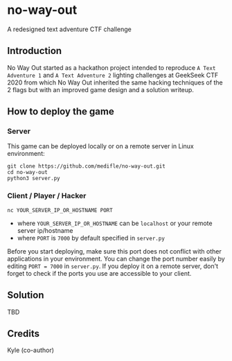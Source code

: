 # no-way-out
A redesigned text adventure CTF challenge

## Introduction
No Way Out started as a hackathon project intended to reproduce `A Text Adventure 1` and `A Text Adventure 2` lighting challenges at GeekSeek CTF 2020
from which No Way Out inherited the same hacking techniques of the 2 flags but with an improved game design and a solution writeup.

## How to deploy the game

### Server
This game can be deployed locally or on a remote server in Linux environment:
```
git clone https://github.com/medifle/no-way-out.git
cd no-way-out
python3 server.py
```

### Client / Player / Hacker
```
nc YOUR_SERVER_IP_OR_HOSTNAME PORT
```
- where `YOUR_SERVER_IP_OR_HOSTNAME` can be `localhost` or your remote server ip/hostname
- where `PORT` is `7000` by default specified in `server.py`

Before you start deploying, make sure this port does not conflict with other applications in your environment. You can change the port number easily by editing `PORT = 7000` in `server.py`. If you deploy it on a remote server, don't forget to check if the ports you use are accessible to your client.


## Solution
TBD

## Credits
Kyle (co-author)
